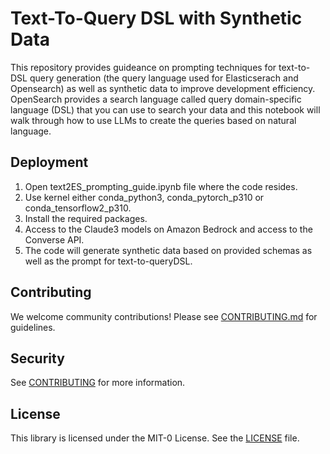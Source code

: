 # Text-To-Query DSL with Synthetic Data

This repository provides guideance on prompting techniques for text-to-DSL query generation (the query language used for Elasticserach and Opensearch) as well as synthetic data to improve development efficiency. OpenSearch provides a search language called query domain-specific language (DSL) that you can use to search your data and this notebook will walk through how to use LLMs to create the queries based on natural language.

## Deployment

1. Open text2ES_prompting_guide.ipynb file where the code resides.
2. Use kernel either conda_python3, conda_pytorch_p310 or conda_tensorflow2_p310.
3. Install the required packages.
4. Access to the Claude3 models on Amazon Bedrock and access to the Converse API.
5. The code will generate synthetic data based on provided schemas as well as the prompt for text-to-queryDSL.


## Contributing

We welcome community contributions! Please see [CONTRIBUTING.md](CONTRIBUTING.md) for guidelines.

## Security

See [CONTRIBUTING](CONTRIBUTING.md#security-issue-notifications) for more information.

## License

This library is licensed under the MIT-0 License. See the [LICENSE](LICENSE) file.
